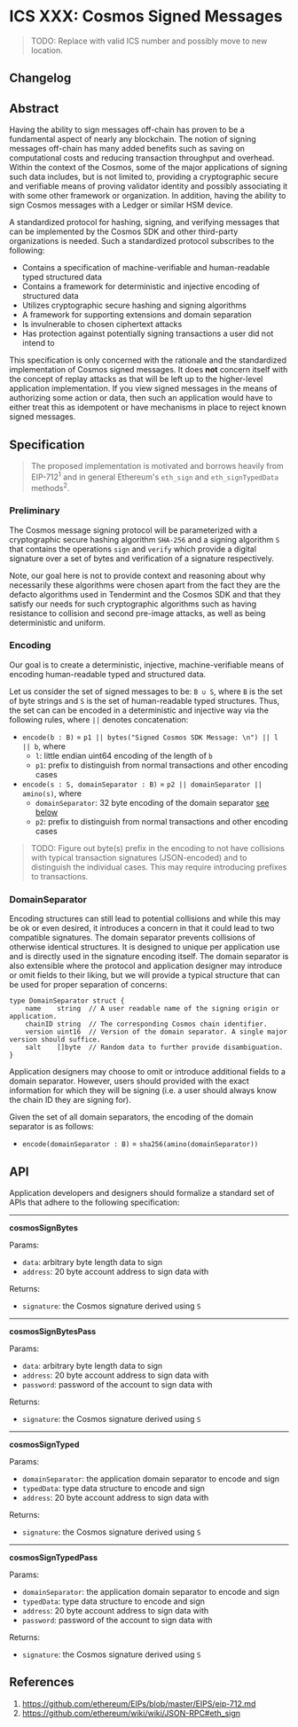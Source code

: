 # ICS XXX: Cosmos Signed Messages

>TODO: Replace with valid ICS number and possibly move to new location.

## Changelog

## Abstract

Having the ability to sign messages off-chain has proven to be a fundamental aspect
of nearly any blockchain. The notion of signing messages off-chain has many 
added benefits such as saving on computational costs and reducing transaction
throughput and overhead. Within the context of the Cosmos, some of the major
applications of signing such data includes, but is not limited to, providing a
cryptographic secure and verifiable means of proving validator identity and
possibly associating it with some other framework or organization. In addition,
having the ability to sign Cosmos messages with a Ledger or similar HSM device.

A standardized protocol for hashing, signing, and verifying messages that can be
implemented by the Cosmos SDK and other third-party organizations is needed. Such a
standardized protocol subscribes to the following:

* Contains a specification of machine-verifiable and human-readable typed structured data
* Contains a framework for deterministic and injective encoding of structured data
* Utilizes cryptographic secure hashing and signing algorithms
* A framework for supporting extensions and domain separation
* Is invulnerable to chosen ciphertext attacks
* Has protection against potentially signing transactions a user did not intend to

This specification is only concerned with the rationale and the standardized
implementation of Cosmos signed messages. It does **not** concern itself with the
concept of replay attacks as that will be left up to the higher-level application
implementation. If you view signed messages in the means of authorizing some
action or data, then such an application would have to either treat this as 
idempotent or have mechanisms in place to reject known signed messages.

## Specification

> The proposed implementation is motivated and borrows heavily from EIP-712<sup>1</sup>
and in general Ethereum's `eth_sign` and `eth_signTypedData` methods<sup>2</sup>.

### Preliminary

The Cosmos message signing protocol will be parameterized with a cryptographic
secure hashing algorithm `SHA-256` and a signing algorithm `S` that contains 
the operations `sign` and `verify` which provide a digital signature over a set
of bytes and verification of a signature respectively.

Note, our goal here is not to provide context and reasoning about why necessarily
these algorithms were chosen apart from the fact they are the defacto algorithms
used in Tendermint and the Cosmos SDK and that they satisfy our needs for such
cryptographic algorithms such as having resistance to collision and second
pre-image attacks, as well as being deterministic and uniform.

### Encoding

Our goal is to create a deterministic, injective, machine-verifiable means of
encoding human-readable typed and structured data.

Let us consider the set of signed messages to be: `B ∪ S`, where `B` is the set
of byte strings and `S` is the set of human-readable typed structures. Thus, the
set can can be encoded in a deterministic and injective way via the following
rules, where `||` denotes concatenation:

* `encode(b : B)` = `p1 || bytes("Signed Cosmos SDK Message: \n") || l || b`, where
  * `l`: little endian uint64 encoding of the length of `b`
  * `p1`: prefix to distinguish from normal transactions and other encoding cases
* `encode(s : S, domainSeparator : B)` = `p2 || domainSeparator || amino(s)`, where
  * `domainSeparator`: 32 byte encoding of the domain separator [see below](###DomainSeparator)
  * `p2`: prefix to distinguish from normal transactions and other encoding cases

> TODO: Figure out byte(s) prefix in the encoding to not have collisions with
typical transaction signatures (JSON-encoded) and to distinguish the individual
cases. This may require introducing prefixes to transactions.

### DomainSeparator

Encoding structures can still lead to potential collisions and while this may be
ok or even desired, it introduces a concern in that it could lead to two compatible
signatures. The domain separator prevents collisions of otherwise identical
structures. It is designed to unique per application use and is directly used in
the signature encoding itself. The domain separator is also extensible where the
protocol and application designer may introduce or omit fields to their liking,
but we will provide a typical structure that can be used for proper separation
of concerns:

```golang
type DomainSeparator struct {
    name    string  // A user readable name of the signing origin or application.
    chainID string  // The corresponding Cosmos chain identifier.
    version uint16  // Version of the domain separator. A single major version should suffice.
    salt    []byte  // Random data to further provide disambiguation.
}
```

Application designers may choose to omit or introduce additional fields to a
domain separator. However, users should provided with the exact information for
which they will be signing (i.e. a user should always know the chain ID they are
signing for).

Given the set of all domain separators, the encoding of the domain separator
is as follows:

* `encode(domainSeparator : B)` = `sha256(amino(domainSeparator))`

## API

Application developers and designers should formalize a standard set of APIs that
adhere to the following specification:

<hr>

**cosmosSignBytes**

Params:
* `data`: arbitrary byte length data to sign
* `address`: 20 byte account address to sign data with

Returns:
* `signature`: the Cosmos signature derived using `S`

<hr>

**cosmosSignBytesPass**

Params:
* `data`: arbitrary byte length data to sign
* `address`: 20 byte account address to sign data with
* `password`: password of the account to sign data with

Returns:
* `signature`: the Cosmos signature derived using `S`

<hr>

**cosmosSignTyped**

Params:
* `domainSeparator`: the application domain separator to encode and sign
* `typedData`: type data structure to encode and sign
* `address`: 20 byte account address to sign data with

Returns:
* `signature`: the Cosmos signature derived using `S`

<hr>

**cosmosSignTypedPass**

Params:
* `domainSeparator`: the application domain separator to encode and sign
* `typedData`: type data structure to encode and sign
* `address`: 20 byte account address to sign data with
* `password`: password of the account to sign data with

Returns:
* `signature`: the Cosmos signature derived using `S`

## References

1. https://github.com/ethereum/EIPs/blob/master/EIPS/eip-712.md
2. https://github.com/ethereum/wiki/wiki/JSON-RPC#eth_sign
